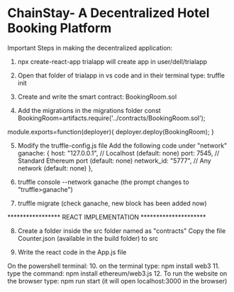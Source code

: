 # ChainStay- A Decentralized Hotel Booking Platform

Important Steps in making the decentralized application:

1. npx create-react-app trialapp
will create app in user/dell/trialapp


2. Open that folder of trialapp in vs code and in their terminal type:
truffle init

3. Create and write the smart contract: BookingRoom.sol

4. Add the migrations in the migrations folder
const BookingRoom=artifacts.require('../contracts/BookingRoom.sol');

module.exports=function(deployer){
    deployer.deploy(BookingRoom);
}

5. Modify the truffle-config.js file
Add the following code under "network" 
       ganache: {
      host: "127.0.0.1",     // Localhost (default: none)
      port: 7545,            // Standard Ethereum port (default: none)
     network_id: "5777",       // Any network (default: none)
     },

6. truffle console --network ganache
(the prompt changes to "truffle>ganache")

7. truffle migrate
(check ganache, new block has been added now)

***************** REACT IMPLEMENTATION *********************

8. Create a folder inside the src folder named as "contracts"
Copy the file Counter.json (available in the build folder) to src

9. Write the react code in the App.js file

On the powershell terminal:
10. on the terminal type: npm install web3
11. type the command:  npm install ethereum/web3.js
12. To run the website on the browser
type: npm run start
(it will open localhost:3000 in the browser)

